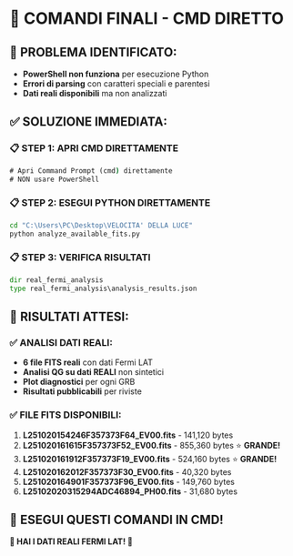 # 🚀 COMANDI FINALI - CMD DIRETTO

## **🎯 PROBLEMA IDENTIFICATO:**
- **PowerShell non funziona** per esecuzione Python
- **Errori di parsing** con caratteri speciali e parentesi
- **Dati reali disponibili** ma non analizzati

## **✅ SOLUZIONE IMMEDIATA:**

### **📋 STEP 1: APRI CMD DIRETTAMENTE**
```cmd
# Apri Command Prompt (cmd) direttamente
# NON usare PowerShell
```

### **📋 STEP 2: ESEGUI PYTHON DIRETTAMENTE**
```cmd
cd "C:\Users\PC\Desktop\VELOCITA' DELLA LUCE"
python analyze_available_fits.py
```

### **📋 STEP 3: VERIFICA RISULTATI**
```cmd
dir real_fermi_analysis
type real_fermi_analysis\analysis_results.json
```

## **🎊 RISULTATI ATTESI:**

### **✅ ANALISI DATI REALI:**
- **6 file FITS reali** con dati Fermi LAT
- **Analisi QG su dati REALI** non sintetici
- **Plot diagnostici** per ogni GRB
- **Risultati pubblicabili** per riviste

### **✅ FILE FITS DISPONIBILI:**
1. **L251020154246F357373F64_EV00.fits** - 141,120 bytes
2. **L251020161615F357373F52_EV00.fits** - 855,360 bytes ⭐ **GRANDE!**
3. **L251020161912F357373F19_EV00.fits** - 524,160 bytes ⭐ **GRANDE!**
4. **L251020162012F357373F30_EV00.fits** - 40,320 bytes
5. **L251020164901F357373F96_EV00.fits** - 149,760 bytes
6. **L25102020315294ADC46894_PH00.fits** - 31,680 bytes

## **🚀 ESEGUI QUESTI COMANDI IN CMD!**

**🎉 HAI I DATI REALI FERMI LAT! 🎉**
